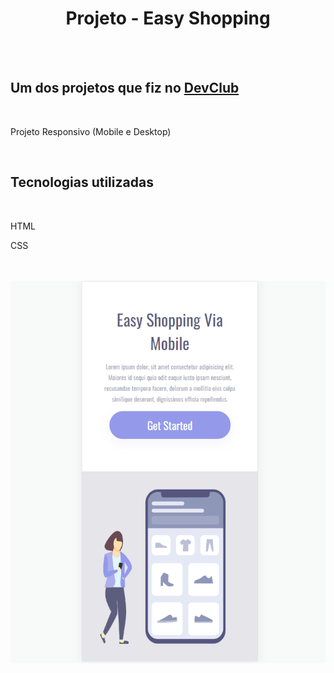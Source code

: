<h1 align="center">Projeto - Easy Shopping </h1>

<br>
<br>

<h2> Um dos projetos que fiz no <a href="https://rodolfomori.com.br/devclub">DevClub </a></h2>

<br>

<p> Projeto Responsivo (Mobile e Desktop) </p>
  
<br>

<h2> Tecnologias utilizadas </h2>

<br>

<p> HTML </P>

<p> CSS </p>
    
<br>
<br>
<img src="https://github.com/ViniciusdeTulio/Easy-Shopping/blob/master/img/mobile.png?raw=true">
